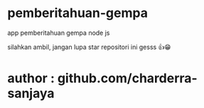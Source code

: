 # pemberitahuan-gempa
app pemberitahuan gempa node js

silahkan ambil, jangan lupa star repositori ini gesss 👍😁

# author : github.com/charderra-sanjaya
